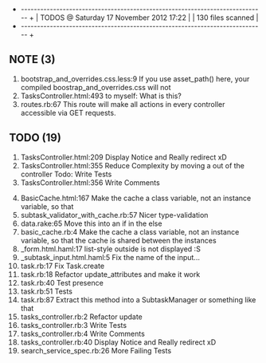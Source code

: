 + ---------------------------------------------------------------------------- +
| TODOS @ Saturday 17 November 2012 17:22                                      |
| 130 files scanned                                                            |
+ ---------------------------------------------------------------------------- +

## NOTE (3)
1. bootstrap_and_overrides.css.less:9  If you use asset_path() here, your compiled boostrap_and_overrides.css will not
2. TasksController.html:493  to myself: What is this?</span>
3. routes.rb:67  This route will make all actions in every controller accessible via GET requests.

## TODO (19)
1. TasksController.html:209  Display Notice and Really redirect xD</span>
2. TasksController.html:355  Reduce Complexity by moving a out of the controller Todo: Write Tests
3. TasksController.html:356  Write Comments</p>
4. BasicCache.html:167  Make the cache a class variable, not an instance variable, so that
5. subtask_validator_with_cache.rb:57  Nicer type-validation
6. data.rake:65  Move this into an if in the else
7. basic_cache.rb:4  Make the cache a class variable, not an instance variable, so that the cache is shared between the instances
8. _form.html.haml:17  list-style outside is not displayed :S
9. _subtask_input.html.haml:5  Fix the name of the input...
10. task.rb:17  Fix Task.create
11. task.rb:18  Refactor update_attributes and make it work
12. task.rb:40  Test presence
13. task.rb:51  Tests
14. task.rb:87  Extract this method into a SubtaskManager or something like that
15. tasks_controller.rb:2  Refactor update
16. tasks_controller.rb:3  Write Tests
17. tasks_controller.rb:4  Write Comments
18. tasks_controller.rb:40  Display Notice and Really redirect xD
19. search_service_spec.rb:26  More Failing Tests
